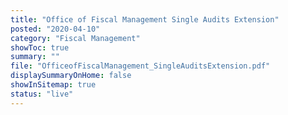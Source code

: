 ```yaml
---
title: "Office of Fiscal Management Single Audits Extension"
posted: "2020-04-10"
category: "Fiscal Management"
showToc: true
summary: ""
file: "OfficeofFiscalManagement_SingleAuditsExtension.pdf"
displaySummaryOnHome: false
showInSitemap: true
status: "live"
---
```

